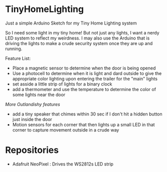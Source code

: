 # TinyHomeLighting
Just a simple Arduino Sketch for my Tiny Home Lighting system


So I need some light in my tiny home! But not just any lights, I want a nerdy LED system to reflect my weirdness. I may also use the Arduino that is driving the lights to make a crude security system once they are up and running. 

Feature List: 
  - Place a magnetic sensor to determine when the door is being opened
  - Use a photocell to determine when it is light and dard outside to give the appropriate color lighting upon entering the trailer for the "main" lights 
  - set asside a little strip of lights for a binary clock
  - add a thermometer and use the temperature to determine the color of some lights near the door
   
   
  _More Outlandishy features_
  - add a tiny speaker that chimes within 30 sec if I don't hit a hidden button just inside the door
  - Motion sensors for each corner that then lights up a small LED in that corner to capture movement outside in a crude way


# Repositories
- Adafruit NeoPixel : Drives the WS2812s LED strip 
